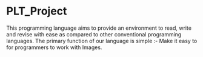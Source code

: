 PLT_Project
===========


This programming language aims to provide an environment to read, write and revise 
with ease as compared to other conventional programming languages. The primary function of our language is simple :-
Make it easy to for programmers to work with Images.
